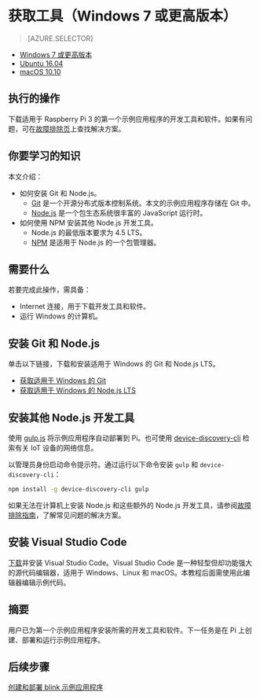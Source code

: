 <properties
	pageTitle="获取工具（Windows 7 或更高版本）"
	description="下载并安装适用于 Windows 7 及更高版本上 Pi 的第一个示例应用程序的必需工具和软件。"
	services="iot-hub"
	documentationcenter=""
	author="shizn"
	manager="timlt"
	tags=""
	keywords=""/>  

<tags
	ms.service="iot-hub"
	ms.date="10/21/2016"
	wacn.date="12/19/2016"/>  

# 获取工具（Windows 7 或更高版本）
> [AZURE.SELECTOR]
- [Windows 7 或更高版本](/documentation/articles/iot-hub-raspberry-pi-kit-node-lesson1-get-the-tools-win32/)
- [Ubuntu 16.04](/documentation/articles/iot-hub-raspberry-pi-kit-node-lesson1-get-the-tools-ubuntu/)
- [macOS 10.10](/documentation/articles/iot-hub-raspberry-pi-kit-node-lesson1-get-the-tools-mac/)

## 执行的操作
下载适用于 Raspberry Pi 3 的第一个示例应用程序的开发工具和软件。如果有问题，可在[故障排除页](/documentation/articles/iot-hub-raspberry-pi-kit-node-troubleshooting/)上查找解决方案。

## 你要学习的知识
本文介绍：

* 如何安装 Git 和 Node.js。
  * [Git](https://git-scm.com) 是一个开源分布式版本控制系统。本文的示例应用程序存储在 Git 中。
  * [Node.js](https://nodejs.org/en/) 是一个包生态系统很丰富的 JavaScript 运行时。
* 如何使用 NPM 安装其他 Node.js 开发工具。
  * Node.js 的最低版本要求为 4.5 LTS。
  * [NPM](https://www.npmjs.com) 是适用于 Node.js 的一个包管理器。

## 需要什么
若要完成此操作，需具备：

* Internet 连接，用于下载开发工具和软件。
* 运行 Windows 的计算机。

## 安装 Git 和 Node.js
单击以下链接，下载和安装适用于 Windows 的 Git 和 Node.js LTS。

* [获取适用于 Windows 的 Git](https://git-scm.com/download/win/)
* [获取适用于 Windows 的 Node.js LTS](https://nodejs.org/en/)

## 安装其他 Node.js 开发工具
使用 [gulp.js](http://gulpjs.com) 将示例应用程序自动部署到 Pi。也可使用 [device-discovery-cli](https://github.com/Azure/device-discovery-cli) 检索有关 IoT 设备的网络信息。

以管理员身份启动命令提示符。通过运行以下命令安装 `gulp` 和 `device-discovery-cli`：

```bash
npm install -g device-discovery-cli gulp
```

如果无法在计算机上安装 Node.js 和这些额外的 Node.js 开发工具，请参阅[故障排除指南](/documentation/articles/iot-hub-raspberry-pi-kit-node-troubleshooting/)，了解常见问题的解决方案。

## 安装 Visual Studio Code
[下载](https://code.visualstudio.com/docs/setup/windows)并安装 Visual Studio Code。Visual Studio Code 是一种轻型但却功能强大的源代码编辑器，适用于 Windows、Linux 和 macOS。本教程后面需使用此编辑器编辑示例代码。

## 摘要
用户已为第一个示例应用程序安装所需的开发工具和软件。下一任务是在 Pi 上创建、部署和运行示例应用程序。

## 后续步骤
[创建和部署 blink 示例应用程序](/documentation/articles/iot-hub-raspberry-pi-kit-node-lesson1-deploy-blink-app/)

<!---HONumber=Mooncake_1212_2016-->